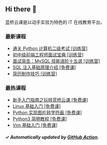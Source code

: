 ## Hi there 👋

蓝桥云课是以动手实验为特色的 IT 在线教育平台。

### 最新课程

<!-- LATEST:START -->
- [通关 Python 计算机二级考试 [训练营]](https://www.lanqiao.cn/courses/5670/)
- [初中级前端工程师面试宝典 [训练营]](https://www.lanqiao.cn/courses/4452/)
- [面试突击：MySQL 技能进阶十五讲 [训练营]](https://www.lanqiao.cn/courses/3942/)
- [SQL 注入基础原理介绍 [免费课]](https://www.lanqiao.cn/courses/876/)
- [简历制作技巧 [训练营]](https://www.lanqiao.cn/courses/9286/)
<!-- LATEST:END -->

### 最热课程

<!-- HOTEST:START -->
- [新手入门指南之玩转蓝桥云课 [免费课]](https://www.lanqiao.cn/courses/63/)
- [Linux 基础入门 [免费课]](https://www.lanqiao.cn/courses/1/)
- [Python 实现图片转字符画 [免费课]](https://www.lanqiao.cn/courses/370/)
- [Python3 简明教程 [免费课]](https://www.lanqiao.cn/courses/596/)
- [Vim 基础入门 [免费课]](https://www.lanqiao.cn/courses/2/)
<!-- HOTEST:END -->

##### ✓ Automatically updated by [GitHub Action](https://github.com/lanqiao-courses/.github/actions/workflows/update.yml).

